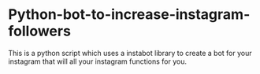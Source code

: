 # Python-bot-to-increase-instagram-followers
This is a python script which uses a instabot library to create a bot for your instagram that will all your instagram functions for you.
